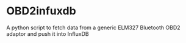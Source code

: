 # OBD2infuxdb
A python script to fetch data from a generic ELM327 Bluetooth OBD2 adaptor and push it into InfluxDB
